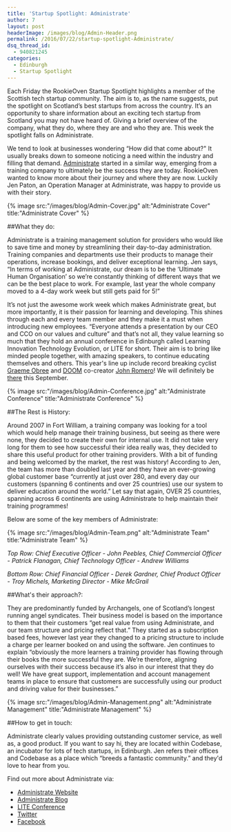 ```yaml
---
title: 'Startup Spotlight: Administrate'
author: 7
layout: post
headerImage: /images/blog/Admin-Header.png
permalink: /2016/07/22/startup-spotlight-Administrate/
dsq_thread_id:
  - 940821245
categories:
  - Edinburgh
  - Startup Spotlight
---
```

Each Friday the RookieOven Startup Spotlight highlights a member of the Scottish tech startup community. The aim is to, as the name suggests, put the spotlight on Scotland’s best startups from across the country. It’s an opportunity to share information about an exciting tech startup from Scotland you may not have heard of. Giving a brief overview of the company, what they do, where they are and who they are. This week the spotlight falls on Administrate.

We tend to look at businesses wondering “How did that come about?" It usually breaks down to someone noticing a need within the industry and filling that demand. [Administrate](http://www.getadministrate.com/) started in a similar way, emerging from a training company to ultimately be the success they are today. RookieOven wanted to know more about their journey and where they are now. Luckily Jen Paton, an Operation Manager at Administrate, was happy to provide us with their story.  

{% image src:"/images/blog/Admin-Cover.jpg" alt:"Administrate Cover" title:"Administrate Cover" %}

##What they do:

Administrate is a training management solution for providers who would like to save time and money by streamlining their day-to-day administration. Training companies and departments use their products to manage their operations, increase bookings, and deliver exceptional learning. Jen says, “In terms of working at Administrate, our dream is to be the ‘Ultimate Human Organisation’ so we’re constantly thinking of different ways that we can be the best place to work. For example, last year the whole company moved to a 4-day work week but still gets paid for 5!”

It’s not just the awesome work week which makes Administrate great, but more importantly, it is their passion for learning and developing. This shines through each and every team member and they make it a must when introducing new employees. “Everyone attends a presentation by our CEO and CCO on our values and culture” and that’s not all, they value learning so much that they hold an annual conference in Edinburgh called Learning Innovation Technology Evolution, or LITE for short. Their aim is to bring like minded people together, with amazing speakers, to continue educating themselves and others. This year's line up include record breaking cyclist [Graeme Obree](http://obree.com/) and [DOOM](http://doom.com/en-gb/) co-creator [John Romero](https://twitter.com/romero?ref_src=twsrc%5Egoogle%7Ctwcamp%5Eserp%7Ctwgr%5Eauthor)! We will definitely be [there]( http://www.liteconf.com/) this September.

{% image src:"/images/blog/Admin-Conference.jpg" alt:"Administrate Conference" title:"Administrate Conference" %}

##The Rest is History:

Around 2007 in Fort William, a training company was looking for a tool which would help manage their training business, but seeing as there were none, they decided to create their own for internal use. It did not take very long for them to see how successful their idea really was, they decided to share this useful product for other training providers. With a bit of funding and being welcomed by the market, the rest was history! According to Jen, the team has more than doubled last year and they have an ever-growing global customer base “currently at just over 280, and every day our customers (spanning 6 continents and over 25 countries) use our system to deliver education around the world.” Let say that again, OVER 25 countries, spanning across 6 continents are using Administrate to help maintain their training programmes!

Below are some of the key members of Administrate:

{% image src:"/images/blog/Admin-Team.png" alt:"Administrate Team" title:"Administrate Team" %}

_Top Row: Chief Executive Officer - John Peebles, Chief Commercial Officer - Patrick Flanagan, Chief Technology Officer - Andrew Williams_

_Bottom Row: Chief Financial Officer - Derek Gardner, Chief Product Officer - Troy Michels, Marketing Director - Mike McGrail_

##What's their approach?:

They are predominantly funded by Archangels, one of Scotland’s longest running angel syndicates. Their business model is based on the importance to them that their customers “get real value from using Administrate, and our team structure and pricing reflect that.” They started as a subscription based fees, however last year they changed to a pricing structure to include a charge per learner booked on and using the software. Jen continues to explain “obviously the more learners a training provider has flowing through their books the more successful they are. We’re therefore, aligning ourselves with their success because it’s also in our interest that they do well! We have great support, implementation and account management teams in place to ensure that customers are successfully using our product and driving value for their businesses.”

{% image src:"/images/blog/Admin-Management.png" alt:"Administrate Management" title:"Administrate Management" %}

##How to get in touch:

Administrate clearly values providing outstanding customer service, as well as, a good product. If you want to say hi, they are located within Codebase, an incubator for lots of tech startups, in Edinburgh. Jen refers their offices and Codebase as a place which “breeds a fantastic community.” and they'd love to hear from you.

Find out more about Administrate via:

* [Administrate Website](http://www.getadministrate.com/)
* [Administrate Blog](http://www.getadministrate.com/blog/)
* [LITE Conference](http://www.liteconf.com/)
* [Twitter](https://twitter.com/Adm1nistrate)
* [Facebook](https://www.facebook.com/Adm1nistrate/)
